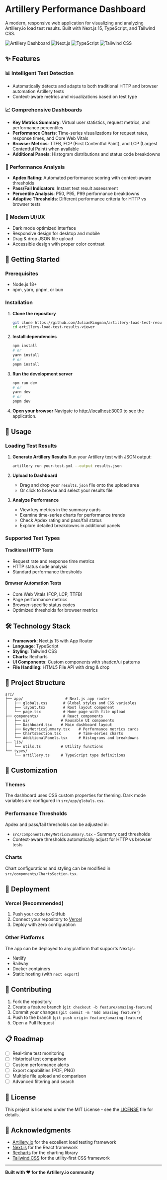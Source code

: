 # Artillery Performance Dashboard

A modern, responsive web application for visualizing and analyzing Artillery.io load test results. Built with Next.js 15, TypeScript, and Tailwind CSS.

![Artillery Dashboard](https://img.shields.io/badge/Artillery-Performance%20Dashboard-orange) ![Next.js](https://img.shields.io/badge/Next.js-15-black) ![TypeScript](https://img.shields.io/badge/TypeScript-blue) ![Tailwind CSS](https://img.shields.io/badge/Tailwind%20CSS-38B2AC)

## ✨ Features

### 📊 **Intelligent Test Detection**
- Automatically detects and adapts to both traditional HTTP and browser automation Artillery tests
- Context-aware metrics and visualizations based on test type

### 📈 **Comprehensive Dashboards**
- **Key Metrics Summary**: Virtual user statistics, request metrics, and performance percentiles
- **Performance Charts**: Time-series visualizations for request rates, response times, and Core Web Vitals
- **Browser Metrics**: TTFB, FCP (First Contentful Paint), and LCP (Largest Contentful Paint) when available
- **Additional Panels**: Histogram distributions and status code breakdowns

### 🎯 **Performance Analysis**
- **Apdex Rating**: Automated performance scoring with context-aware thresholds
- **Pass/Fail Indicators**: Instant test result assessment
- **Percentile Analysis**: P50, P95, P99 performance breakdowns
- **Adaptive Thresholds**: Different performance criteria for HTTP vs browser tests

### 🎨 **Modern UI/UX**
- Dark mode optimized interface
- Responsive design for desktop and mobile
- Drag & drop JSON file upload
- Accessible design with proper color contrast

## 🚀 Getting Started

### Prerequisites
- Node.js 18+ 
- npm, yarn, pnpm, or bun

### Installation

1. **Clone the repository**
   ```bash
   git clone https://github.com/JulianKingman/artillery-load-test-results-viewer.git
   cd artillery-load-test-results-viewer
   ```

2. **Install dependencies**
   ```bash
   npm install
   # or
   yarn install
   # or
   pnpm install
   ```

3. **Run the development server**
   ```bash
   npm run dev
   # or
   yarn dev
   # or
   pnpm dev
   ```

4. **Open your browser**
   Navigate to [http://localhost:3000](http://localhost:3000) to see the application.

## 📖 Usage

### Loading Test Results

1. **Generate Artillery Results**
   Run your Artillery test with JSON output:
   ```bash
   artillery run your-test.yml --output results.json
   ```

2. **Upload to Dashboard**
   - Drag and drop your `results.json` file onto the upload area
   - Or click to browse and select your results file

3. **Analyze Performance**
   - View key metrics in the summary cards
   - Examine time-series charts for performance trends
   - Check Apdex rating and pass/fail status
   - Explore detailed breakdowns in additional panels

### Supported Test Types

#### Traditional HTTP Tests
- Request rate and response time metrics
- HTTP status code analysis
- Standard performance thresholds

#### Browser Automation Tests
- Core Web Vitals (FCP, LCP, TTFB)
- Page performance metrics
- Browser-specific status codes
- Optimized thresholds for browser metrics

## 🛠️ Technology Stack

- **Framework**: Next.js 15 with App Router
- **Language**: TypeScript
- **Styling**: Tailwind CSS
- **Charts**: Recharts
- **UI Components**: Custom components with shadcn/ui patterns
- **File Handling**: HTML5 File API with drag & drop

## 📁 Project Structure

```
src/
├── app/                   # Next.js app router
│   ├── globals.css       # Global styles and CSS variables
│   ├── layout.tsx        # Root layout component
│   └── page.tsx          # Home page with file upload
├── components/           # React components
│   ├── ui/              # Reusable UI components
│   ├── Dashboard.tsx    # Main dashboard layout
│   ├── KeyMetricsSummary.tsx    # Performance metrics cards
│   ├── ChartsSection.tsx        # Time-series charts
│   └── AdditionalPanels.tsx     # Histograms and breakdowns
├── lib/
│   └── utils.ts         # Utility functions
└── types/
    └── artillery.ts     # TypeScript type definitions
```

## 🎨 Customization

### Themes
The dashboard uses CSS custom properties for theming. Dark mode variables are configured in `src/app/globals.css`.

### Performance Thresholds
Apdex and pass/fail thresholds can be adjusted in:
- `src/components/KeyMetricsSummary.tsx` - Summary card thresholds
- Context-aware thresholds automatically adjust for HTTP vs browser tests

### Charts
Chart configurations and styling can be modified in `src/components/ChartsSection.tsx`.

## 🚀 Deployment

### Vercel (Recommended)
1. Push your code to GitHub
2. Connect your repository to [Vercel](https://vercel.com)
3. Deploy with zero configuration

### Other Platforms
The app can be deployed to any platform that supports Next.js:
- Netlify
- Railway
- Docker containers
- Static hosting (with `next export`)

## 🤝 Contributing

1. Fork the repository
2. Create a feature branch (`git checkout -b feature/amazing-feature`)
3. Commit your changes (`git commit -m 'Add amazing feature'`)
4. Push to the branch (`git push origin feature/amazing-feature`)
5. Open a Pull Request

## 📋 Roadmap

- [ ] Real-time test monitoring
- [ ] Historical test comparison
- [ ] Custom performance alerts
- [ ] Export capabilities (PDF, PNG)
- [ ] Multiple file upload and comparison
- [ ] Advanced filtering and search

## 📄 License

This project is licensed under the MIT License - see the [LICENSE](LICENSE) file for details.

## 🙏 Acknowledgments

- [Artillery.io](https://artillery.io) for the excellent load testing framework
- [Next.js](https://nextjs.org) for the React framework
- [Recharts](https://recharts.org) for the charting library
- [Tailwind CSS](https://tailwindcss.com) for the utility-first CSS framework

---

**Built with ❤️ for the Artillery.io community**

